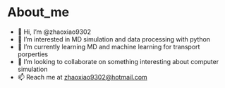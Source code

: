 # About_me

- 👋 Hi, I’m @zhaoxiao9302
- 👀 I’m interested in MD simulation and data processing with python
- 🌱 I’m currently learning MD and machine learning for transport porperties
- 💞️ I’m looking to collaborate on something interesting about computer simulation
- 📫 Reach me at zhaoxiao9302@hotmail.com

<!---
zhaoxiao9302/zhaoxiao9302 is a ✨ special ✨ repository because its `README.md` (this file) appears on your GitHub profile.
You can click the Preview link to take a look at your changes.
--->
